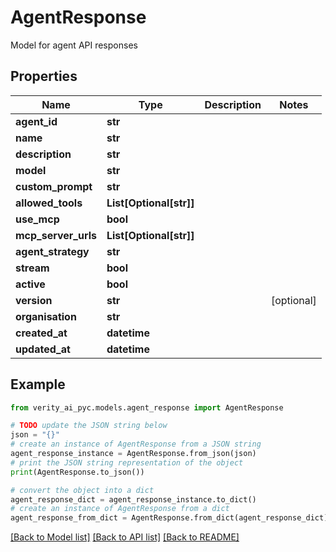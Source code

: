 # AgentResponse

Model for agent API responses

## Properties

Name | Type | Description | Notes
------------ | ------------- | ------------- | -------------
**agent_id** | **str** |  | 
**name** | **str** |  | 
**description** | **str** |  | 
**model** | **str** |  | 
**custom_prompt** | **str** |  | 
**allowed_tools** | **List[Optional[str]]** |  | 
**use_mcp** | **bool** |  | 
**mcp_server_urls** | **List[Optional[str]]** |  | 
**agent_strategy** | **str** |  | 
**stream** | **bool** |  | 
**active** | **bool** |  | 
**version** | **str** |  | [optional] 
**organisation** | **str** |  | 
**created_at** | **datetime** |  | 
**updated_at** | **datetime** |  | 

## Example

```python
from verity_ai_pyc.models.agent_response import AgentResponse

# TODO update the JSON string below
json = "{}"
# create an instance of AgentResponse from a JSON string
agent_response_instance = AgentResponse.from_json(json)
# print the JSON string representation of the object
print(AgentResponse.to_json())

# convert the object into a dict
agent_response_dict = agent_response_instance.to_dict()
# create an instance of AgentResponse from a dict
agent_response_from_dict = AgentResponse.from_dict(agent_response_dict)
```
[[Back to Model list]](../README.md#documentation-for-models) [[Back to API list]](../README.md#documentation-for-api-endpoints) [[Back to README]](../README.md)


